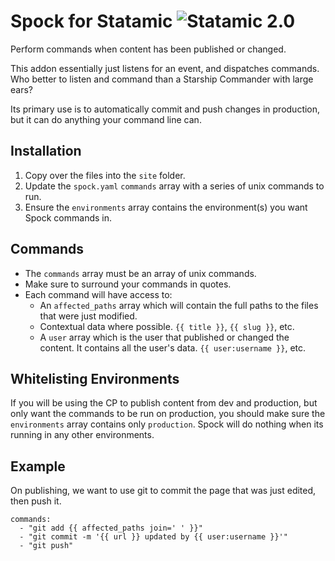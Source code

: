 # Spock for Statamic ![Statamic 2.0](https://img.shields.io/badge/statamic-2.0-blue.svg?style=flat-square)

Perform commands when content has been published or changed.

This addon essentially just listens for an event, and dispatches commands. Who better to listen and command than a Starship Commander with large ears?

Its primary use is to automatically commit and push changes in production, but it can do anything your command line can.

## Installation
1. Copy over the files into the `site` folder.
2. Update the `spock.yaml` `commands` array with a series of unix commands to run.
3. Ensure the `environments` array contains the environment(s) you want Spock commands in.

## Commands
- The `commands` array must be an array of unix commands.
- Make sure to surround your commands in quotes.
- Each command will have access to:
  - An `affected_paths` array which will contain the full paths to the files that were just modified.
  - Contextual data where possible. `{{ title }}`, `{{ slug }}`, etc.
  - A `user` array which is the user that published or changed the content. It contains all the user's data. `{{ user:username }}`, etc.

## Whitelisting Environments
If you will be using the CP to publish content from dev and production, but only want the commands to be run on
production, you should make sure the `environments` array contains only `production`. Spock will do nothing
when its running in any other environments.

## Example
On publishing, we want to use git to commit the page that was just edited, then push it.

```
commands:
  - "git add {{ affected_paths join=' ' }}"
  - "git commit -m '{{ url }} updated by {{ user:username }}'"
  - "git push"
```
